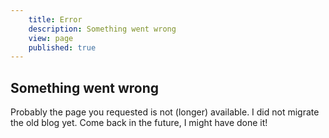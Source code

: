 ```yaml
---
	title: Error
	description: Something went wrong
	view: page
	published: true
---
```


## Something went wrong

Probably the page you requested is not (longer) available. I did not migrate the 
old blog yet. Come back in the future, I might have done it!
